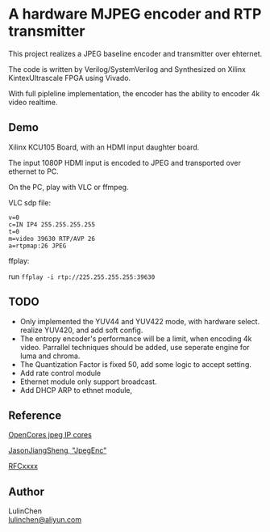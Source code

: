 # A hardware MJPEG encoder and RTP transmitter

This project realizes a JPEG baseline encoder and transmitter over ehternet.

The code is written by Verilog/SystemVerilog and Synthesized on Xilinx KintexUltrascale FPGA using Vivado.

With full pipleline implementation, the encoder has the ability to encoder 4k video realtime. 


## Demo
Xilinx KCU105 Board, with an HDMI input daughter board. 

The input 1080P HDMI input is encoded to JPEG and transported over ethernet to PC.

On the PC, play with VLC or ffmpeg.

VLC sdp file:
```
v=0
c=IN IP4 255.255.255.255 
t=0 
m=video 39630 RTP/AVP 26 
a=rtpmap:26 JPEG
```

ffplay:

run ```ffplay -i rtp://225.255.255.255:39630```
## TODO

- Only implemented the YUV44 and YUV422 mode, with hardware select. realize YUV420, and add soft config.
- The entropy encoder's performance will be a limit, when encoding 4k video. Parrallel techniques should be added, use seperate engine for luma and chroma.
- The Quantization Factor is fixed 50, add some logic to accept setting.
- Add rate control module
- Ethernet module only support broadcast.
- Add DHCP ARP to ethnet module, 

## Reference

[ OpenCores jpeg IP cores](https://opencores.org)

[JasonJiangSheng, "JpegEnc"](https://github.com/JasonJiangSheng/JpegEnc)

[RFCxxxx](https://www.rfc-archive.org/)

## Author

LulinChen  
lulinchen@aliyun.com
